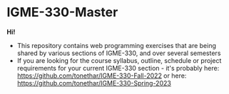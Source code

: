 # IGME-330-Master

**Hi!**

- This repository contains web programming exercises that are being shared by various sections of IGME-330, and over several semesters 
- If you are looking for the course syllabus, outline, schedule or project requirements for your current IGME-330 section - it's probably here: https://github.com/tonethar/IGME-330-Fall-2022 or here: https://github.com/tonethar/IGME-330-Spring-2023
